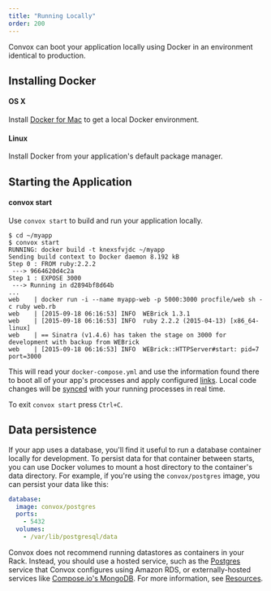 ```yaml
---
title: "Running Locally"
order: 200
---
```


Convox can boot your application locally using Docker in an environment identical to production.

## Installing Docker

#### OS X

Install [Docker for Mac](https://docs.docker.com/engine/installation/mac/#/docker-for-mac) to get a local Docker environment.

#### Linux

Install Docker from your application's default package manager.

## Starting the Application

#### convox start

Use `convox start` to build and run your application locally.

    $ cd ~/myapp
    $ convox start
    RUNNING: docker build -t knexsfvjdc ~/myapp
    Sending build context to Docker daemon 8.192 kB
    Step 0 : FROM ruby:2.2.2
     ---> 9664620d4c2a
    Step 1 : EXPOSE 3000
     ---> Running in d2894bf8d64b
    ...
    web    | docker run -i --name myapp-web -p 5000:3000 procfile/web sh -c ruby web.rb
    web    | [2015-09-18 06:16:53] INFO  WEBrick 1.3.1
    web    | [2015-09-18 06:16:53] INFO  ruby 2.2.2 (2015-04-13) [x86_64-linux]
    web    | == Sinatra (v1.4.6) has taken the stage on 3000 for development with backup from WEBrick
    web    | [2015-09-18 06:16:53] INFO  WEBrick::HTTPServer#start: pid=7 port=3000

This will read your `docker-compose.yml` and use the information found there to boot all of your app's processes and apply configured [links](/docs/linking). Local code changes will be [synced](/docs/code-sync) with your running processes in real time.

To exit `convox start` press `Ctrl+C`.

## Data persistence

If your app uses a database, you'll find it useful to run a database container locally for development. To persist data for that container between starts, you can use Docker volumes to mount a host directory to the container's data directory. For example, if you're using the `convox/postgres` image, you can persist your data like this:

```yaml
database:
  image: convox/postgres
  ports:
    - 5432
  volumes:
    - /var/lib/postgresql/data
```

Convox does not recommend running datastores as containers in your Rack. Instead, you should use a hosted service, such as the [Postgres](/docs/postgresql) service that Convox configures using Amazon RDS, or externally-hosted services like [Compose.io's MongoDB](https://www.compose.com/mongodb). For more information, see [Resources](/docs/about-resources/).
